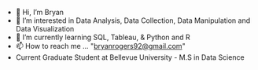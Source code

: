 - 👋 Hi, I’m Bryan
- 👀 I’m interested in Data Analysis, Data Collection, Data Manipulation and Data Visualization 
- 🌱 I’m currently learning SQL, Tableau, & Python and R
- 📫 How to reach me ... "bryanrogers92@gmail.com"
- Current Graduate Student at Bellevue University - M.S in Data Science

<!---
brogers92/brogers92 is a ✨ special ✨ repository because its `README.md` (this file) appears on your GitHub profile.
You can click the Preview link to take a look at your changes.
--->
